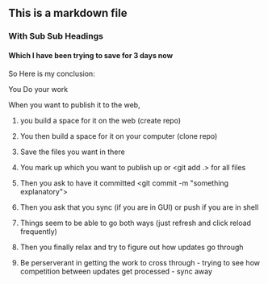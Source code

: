 ## This is a markdown file

### With Sub Sub Headings

#### Which I have been trying to save for 3 days now


So Here is my conclusion:

You Do your work

When you want to publish it to the web, 

1) you build a space for it on the web (create repo)

2) You then build a space for it on your computer (clone repo)

3) Save the files you want in there

4) You mark up which you want to publish up
	<git add> or <git add .> for all files
	
5) Then you ask to have it committed
	<git commit -m "something explanatory">
	
6) Then you ask that you sync (if you are in GUI) or push if you are in shell

7) Things seem to be able to go both ways (just refresh and click reload frequently)


7) Then you finally relax and try to figure out how updates go through

9) Be perserverant in getting the work to cross through - trying to see how competition between updates get processed - sync away
